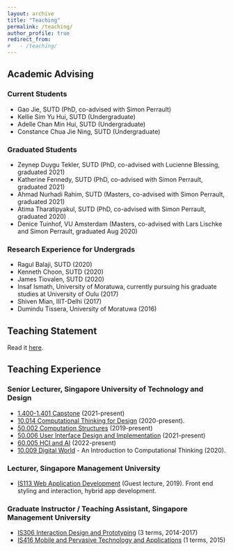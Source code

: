 ```yaml
---
layout: archive
title: "Teaching"
permalink: /teaching/
author_profile: true
redirect_from: 
#   - /teaching/
---
```


## Academic Advising

### Current Students
- Gao Jie, SUTD (PhD, co-advised with Simon Perrault)
- Kellie Sim Yu Hui, SUTD (Undergraduate)
- Adelle Chan Min Hui, SUTD (Undergraduate)
- Constance Chua Jie Ning, SUTD (Undergraduate)

### Graduated Students
- Zeynep Duygu Tekler, SUTD (PhD, co-advised with Lucienne Blessing, graduated 2021)
- Katherine Fennedy, SUTD (PhD, co-advised with Simon Perrault, graduated 2021)
- Ahmad Nurhadi Rahim, SUTD (Masters, co-advised with Simon Perrault, graduated 2021)
- Atima Tharatipyakul, SUTD (PhD, co-advised with Simon Perrault, graduated 2020)
- Denice Tuinhof, VU Amsterdam (Masters, co-advised with Lars Lischke and Simon Perrault, graduated Aug 2020)

<!-- ### Postdocs -->

### Research Experience for Undergrads
- Ragul Balaji, SUTD (2020)
- Kenneth Choon, SUTD (2020)
- James Tiovalen, SUTD (2020)
- Insaf Ismath, University of Moratuwa, currently pursuing his graduate studies at University of Oulu (2017)
- Shiven Mian, IIIT-Delhi (2017)
- Dumindu Tissera, University of Moratuwa (2016)

<!-- ### Doctoral Dissertation Committees -->

<!-- ## Mentoring -->


## Teaching Statement
Read it [here](/teaching/teaching-statement/).


## Teaching Experience

### Senior Lecturer, Singapore University of Technology and Design
- [1.400-1.401 Capstone](/teaching/capstone) (2021-present)
- [10.014 Computational Thinking for Design](/teaching/compthinking/) (2020-present).
- [50.002 Computation Structures](/teaching/compstruct/) (2019-present)
- [50.006 User Interface Design and Implementation](/teaching/userinterfacedesign/) (2021-present)
- [60.005 HCI and AI](/teaching/hciandai) (2022-present)
- [10.009 Digital World](/teaching/digitalworld/) - An Introduction to Computational Thinking (2020).

### Lecturer, Singapore Management University
- [IS113 Web Application Development](/teaching/webappdev/) (Guest lecture, 2019). Front end styling and interaction, hybrid app development.

### Graduate Instructor / Teaching Assistant, Singapore Management University
- [IS306 Interaction Design and Prototyping](/teaching/interactiondesign/) (3 terms, 2014-2017)
- [IS416 Mobile and Pervasive Technology and Applications](/teaching/mobilepervasivetech/) (1 terms, 2015)

